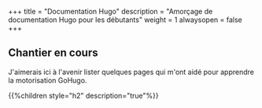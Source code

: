 +++
title = "Documentation Hugo"
description = "Amorçage de documentation Hugo pour les débutants"
weight = 1
alwaysopen = false
+++

## Chantier en cours 

J'aimerais ici à l'avenir lister quelques pages qui m'ont aidé pour apprendre la motorisation GoHugo.

{{%children style="h2" description="true"%}}